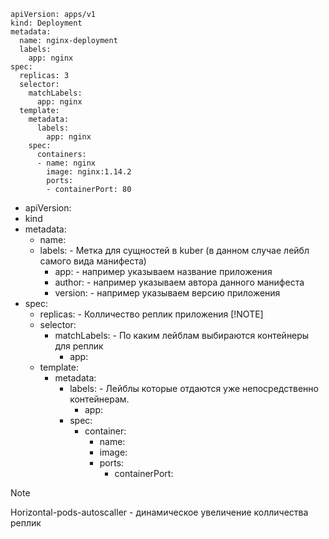 ```
apiVersion: apps/v1
kind: Deployment
metadata:
  name: nginx-deployment
  labels:
    app: nginx
spec:
  replicas: 3
  selector:
    matchLabels:
      app: nginx
  template:
    metadata:
      labels:
        app: nginx
    spec:
      containers:
      - name: nginx
        image: nginx:1.14.2
        ports:
        - containerPort: 80
```

* apiVersion:
* kind
* metadata:
  - name:
  - labels: - Метка для сущностей в kuber (в данном случае лейбл самого вида манифеста)
    - app: - например указываем название приложения
    - author: - например указываем автора данного манифеста
    - version: - например указываем версию приложения
* spec:
  - replicas: - Колличество реплик приложения [!NOTE]
  - selector:
    - matchLabels: - По каким лейблам выбираются контейнеры для реплик
      - app:
  - template:
    - metadata:
      - labels: - Лейблы которые отдаются уже непосредственно контейнерам.
        - app:
      - spec:
        - container:
          - name:
          - image:
          - ports:
            - containerPort:

> [!NOTE]
> Horizontal-pods-autoscaller - динамическое увеличение колличества реплик
